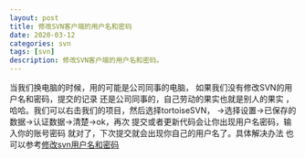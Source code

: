 ```yaml
---
layout: post
title: 修改SVN客户端的用户名和密码
date: 2020-03-12
categories: svn
tags: [svn]
description: 修改SVN客户端的用户名和密码。
---
```

当我们换电脑的时候，用的可能是公司同事的电脑，
如果我们没有修改SVN的用户名和密码，提交的记录
还是公司同事的，自己劳动的果实也就是别人的果实
，哈哈。我们可以右击我们的项目，然后选择tortoiseSVN，
->选择设置->已保存的数据->认证数据->清楚->ok，再次
提交或者更新代码会让你出现用户名密码，输入你的账号密码
就对了，下次提交就会出现你自己的用户名了。具体解决办法
也可以参考<a href="https://jingyan.baidu.com/article/f3e34a12f281f8f5eb653514.html">修改svn用户名和密码</a>

